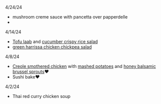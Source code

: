 4/24/24
- mushroom creme sauce with pancetta over papperdelle
- 

4/14/24
- [Tofu laab](https://youtube.com/shorts/xQ4pEXnRvUU?si=zbgALEKsu-ArEC1Y) and [cucumber crispy rice salad](https://youtube.com/shorts/XYaeKoM7pfM?si=mMxLU0l6ITpUVxpl) 
- [green harrissa chicken chickpea salad](https://cooking.nytimes.com/recipes/1024989-chickpea-chicken-salad-with-green-harissa-dressing?smid=ck-recipe-iOS-share)

4/8/24
- [Creole smothered chicken](https://cooking.nytimes.com/recipes/1025070-smothered-chicken?smid=ck-recipe-iOS-share) with [mashed potatoes](https://youtu.be/NYDyobSRmw8?si=o9vwKj25-XPba15t) and [honey balsamic brussel sprouts](https://youtu.be/t4kMVn3ZqlA?si=bCVI8nXfHzgjWZo8)❤️
- Sushi bake❤️

4/2/24
- Thai red curry chicken soup